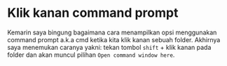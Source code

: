# Klik kanan command prompt
Kemarin saya bingung bagaimana cara menampilkan opsi menggunakan command prompt a.k.a cmd ketika kita klik kanan sebuah folder. Akhirnya saya menemukan caranya yakni: tekan tombol `shift` + klik kanan pada folder dan akan muncul pilihan `Open command window here`.
